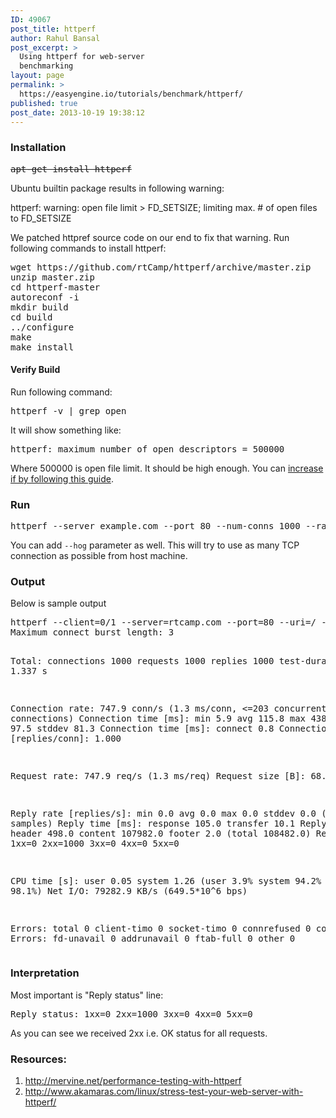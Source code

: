```yaml
---
ID: 49067
post_title: httperf
author: Rahul Bansal
post_excerpt: >
  Using httperf for web-server
  benchmarking
layout: page
permalink: >
  https://easyengine.io/tutorials/benchmark/httperf/
published: true
post_date: 2013-10-19 19:38:12
---
```

<h3>Installation</h3>
<pre class="no-highlight"><del>apt-get install httperf</del></pre>
Ubuntu builtin package results in following warning:
<p class="alert warning">httperf: warning: open file limit &gt; FD_SETSIZE; limiting max. # of open files to FD_SETSIZE</p>
We patched httpref source code on our end to fix that warning. Run following commands to install httperf:
<pre class="no-highlight">wget https://github.com/rtCamp/httperf/archive/master.zip
unzip master.zip
cd httperf-master
autoreconf -i
mkdir build
cd build
../configure
make 
make install</pre>
<h4>Verify Build</h4>
Run following command:
<pre class="no-highlight">httperf -v | grep open</pre>
It will show something like:
<pre>httperf: maximum number of open descriptors = 500000</pre>
Where 500000 is open file limit. It should be high enough. You can <a title="Increase open file type" href="https://easyengine.io/tutorials/linux/increase-open-files-limit/">increase if by following this guide</a>.
<h3>Run</h3>
<pre class="no-highlight">httperf --server example.com --port 80 --num-conns 1000 --rate 1000</pre>
You can add <code>--hog</code> parameter as well. This will try to use as many TCP connection as possible from host machine.
<h3>Output</h3>
Below is sample output
<pre class="no-highlight">httperf --client=0/1 --server=rtcamp.com --port=80 --uri=/ --rate=1000 --send-buffer=4096 --recv-buffer=16384 --num-conns=1000 --num-calls=1
Maximum connect burst length: 3

Total: connections 1000 requests 1000 replies 1000 test-duration 1.337 s

Connection rate: 747.9 conn/s (1.3 ms/conn, &lt;=203 concurrent connections)
Connection time [ms]: min 5.9 avg 115.8 max 438.5 median 97.5 stddev 81.3
Connection time [ms]: connect 0.8
Connection length [replies/conn]: 1.000

Request rate: 747.9 req/s (1.3 ms/req)
Request size [B]: 68.0

Reply rate [replies/s]: min 0.0 avg 0.0 max 0.0 stddev 0.0 (0 samples)
Reply time [ms]: response 105.0 transfer 10.1
Reply size [B]: header 498.0 content 107982.0 footer 2.0 (total 108482.0)
Reply status: 1xx=0 2xx=1000 3xx=0 4xx=0 5xx=0

CPU time [s]: user 0.05 system 1.26 (user 3.9% system 94.2% total 98.1%)
Net I/O: 79282.9 KB/s (649.5*10^6 bps)

Errors: total 0 client-timo 0 socket-timo 0 connrefused 0 connreset 0
Errors: fd-unavail 0 addrunavail 0 ftab-full 0 other 0</pre>
<h3>Interpretation</h3>
Most important is "Reply status" line:
<pre>Reply status: 1xx=0 2xx=1000 3xx=0 4xx=0 5xx=0</pre>
As you can see we received 2xx i.e. OK status for all requests.
<h3>Resources:</h3>
<ol>
	<li><a href="http://mervine.net/performance-testing-with-httperf">http://mervine.net/performance-testing-with-httperf</a></li>
	<li><a href="http://www.akamaras.com/linux/stress-test-your-web-server-with-httperf/">http://www.akamaras.com/linux/stress-test-your-web-server-with-httperf/</a></li>
</ol>